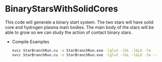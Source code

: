 # BinaryStarsWithSolidCores
This code will generate a binary start system. The two stars will have solid core and hydrogen plasma main bodies. The main body of the stars will be able to grow so we can study the action of contact binary stars.

* Compile Examples
  ```bash
  nvcc StarBranchRun.cu -o StarBranchRun.exe -lglut -lGL -lGLU -lm
  nvcc StarBranchRun.cu -o StarBranchRun.exe -lglut -lGL -lGLU -lm --use_fast_math
  ```
